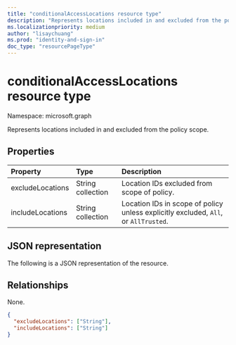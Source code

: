 ```yaml
---
title: "conditionalAccessLocations resource type"
description: "Represents locations included in and excluded from the policy scope."
ms.localizationpriority: medium
author: "lisaychuang"
ms.prod: "identity-and-sign-in"
doc_type: "resourcePageType"
---
```


# conditionalAccessLocations resource type

Namespace: microsoft.graph

Represents locations included in and excluded from the policy scope.

## Properties

| Property     | Type        | Description |
|:-------------|:------------|:------------|
| excludeLocations | String collection | Location IDs excluded from scope of policy. |
| includeLocations | String collection | Location IDs in scope of policy unless explicitly excluded, `All`, or `AllTrusted`. |

## JSON representation

The following is a JSON representation of the resource.

## Relationships

None.

<!-- {
  "blockType": "resource",
  "optionalProperties": [
    "includeLocations",
    "excludeLocations"
  ],
  "@odata.type": "microsoft.graph.conditionalAccessLocations",
  "baseType": null
}-->

```json
{
  "excludeLocations": ["String"],
  "includeLocations": ["String"]
}
```

<!-- uuid: 16cd6b66-4b1a-43a1-adaf-3a886856ed98
2019-02-04 14:57:30 UTC -->
<!-- {
  "type": "#page.annotation",
  "description": "conditionalAccessLocations resource",
  "keywords": "",
  "section": "documentation",
  "tocPath": ""
}-->

